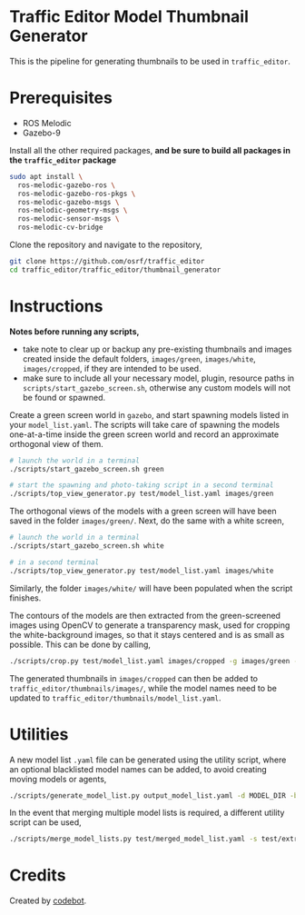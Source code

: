 # Traffic Editor Model Thumbnail Generator

This is the pipeline for generating thumbnails to be used in `traffic_editor`.

# Prerequisites

* ROS Melodic
* Gazebo-9

Install all the other required packages, **and be sure to build all packages in the `traffic_editor` package**

```bash
sudo apt install \
  ros-melodic-gazebo-ros \
  ros-melodic-gazebo-ros-pkgs \
  ros-melodic-gazebo-msgs \
  ros-melodic-geometry-msgs \
  ros-melodic-sensor-msgs \
  ros-melodic-cv-bridge
```

Clone the repository and navigate to the repository,

```bash
git clone https://github.com/osrf/traffic_editor
cd traffic_editor/traffic_editor/thumbnail_generator
```

# Instructions

**Notes before running any scripts,**
* take note to clear up or backup any pre-existing thumbnails and images created inside the default folders, `images/green`, `images/white`, `images/cropped`, if they are intended to be used.
* make sure to include all your necessary model, plugin, resource paths in `scripts/start_gazebo_screen.sh`, otherwise any custom models will not be found or spawned.

Create a green screen world in `gazebo`, and start spawning models listed in your `model_list.yaml`. The scripts will take care of spawning the models one-at-a-time inside the green screen world and record an approximate orthogonal view of them.

```bash
# launch the world in a terminal
./scripts/start_gazebo_screen.sh green

# start the spawning and photo-taking script in a second terminal
./scripts/top_view_generator.py test/model_list.yaml images/green
```

The orthogonal views of the models with a green screen will have been saved in the folder `images/green/`. Next, do the same with a white screen, 

```bash
# launch the world in a terminal
./scripts/start_gazebo_screen.sh white

# in a second terminal
./scripts/top_view_generator.py test/model_list.yaml images/white
```

Similarly, the folder `images/white/` will have been populated when the script finishes.

The contours of the models are then extracted from the green-screened images using OpenCV to generate a transparency mask, used for cropping the white-background images, so that it stays centered and is as small as possible. This can be done by calling,

```bash
./scripts/crop.py test/model_list.yaml images/cropped -g images/green -w images/white
```

The generated thumbnails in `images/cropped` can then be added to `traffic_editor/thumbnails/images/`, while the model names need to be updated to `traffic_editor/thumbnails/model_list.yaml`.

# Utilities

A new model list `.yaml` file can be generated using the utility script, where an optional blacklisted model names can be added, to avoid creating moving models or agents,

```bash
./scripts/generate_model_list.py output_model_list.yaml -d MODEL_DIR -b test/model_blacklist.yaml
```

In the event that merging multiple model lists is required, a different utility script can be used,

```bash
./scripts/merge_model_lists.py test/merged_model_list.yaml -s test/extra_model_list.yaml
```

# Credits

Created by [codebot](https://github.com/codebot).
